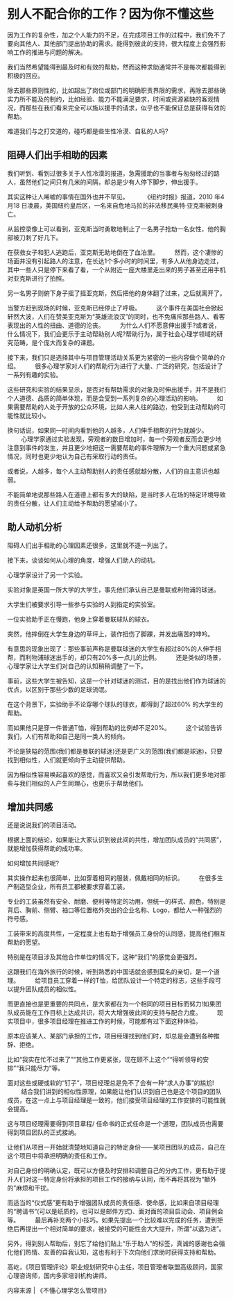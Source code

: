 # 别人不配合你的工作？因为你不懂这些

因为工作的复杂性，加之个人能力的不足，在完成项目工作的过程中，我们免不了要向其他人、其他部门提出协助的需求。能得到彼此的支持，很大程度上会强烈影响工作的推进与问题的解决。

我们当然希望能得到最及时和有效的帮助，然而这种求助通常并不是每次都能得到积极的回应。

除去那些原则性的，比如超出了岗位或部门的明确职责界限的需求，再除去那些确实力所不能及的制约，比如经验、能力不能满足要求，时间或资源紧缺的客观情况，而那些在我们看来完全可以施以援手的请求，似乎也不能保证总是获得有效的帮助。

难道我们与之打交道的，碰巧都是些生性冷漠、自私的人吗?

## 阻碍人们出手相助的因素

我们听到、看到过很多关于人性冷漠的报道，急需援助的当事者与匆匆经过的路人，虽然他们之间只有几米的间隔，却总是少有人停下脚步，伸出援手。

其实这种让人唏嘘的事情在国外也并不罕见。
　　
《纽约时报》报道，2010 年4 月18 日凌晨，美国纽约皇后区，一名来自危地马拉的非法移民奥特·亚克斯被刺身亡。

从监控录像上可以看到，亚克斯当时勇敢地制止了一名男子抢劫一名女性，他的胸部被刀刺了好几下。

在获救女子和犯人逃跑后，亚克斯无助地倒在了血泊里。
　　
然而，这个凄惨的场面并没有引起路人的注意，在长达1个多小时的时间里，有多人从他身边走过，其中一些人只是停下来看了看，一个从附近一座大楼里走出来的男子甚至还用手机对亚克斯进行了拍照。

另一名男子则俯下身子摇了摇亚克斯，然后把他的身体翻了过来，之后就离开了。

当警方赶到现场的时候，亚克斯已经停止了呼吸。
　　
这个事件在美国社会掀起轩然大波，人们在赞美亚克斯为“英雄流浪汉”的同时，也不免痛斥那些路人、看客表现出的人性的扭曲、道德的沦丧。
　　
为什么人们不愿意伸出援手?或者说，什么情况下，我们会更乐于主动帮助别人呢?帮助行为，属于社会心理学领域的研究范畴，是个庞大而复杂的课题。

接下来，我们只是选择其中与项目管理活动关系更为紧密的一些内容做个简单的介绍。
　　
很多心理学家对人们的帮助行为进行了大量、广泛的研究，包括设计了一系列有趣的实验。

这些研究和实验的结果显示，是否对有帮助需求的对象及时伸出援手，并不是我们个人道德、品质的简单体现，而是会受到一系列复杂的心理活动的影响。
　　
如果需要帮助的人处于开放的公众环境，比如人来人往的路边，他受到主动帮助的可能性就比较小。

换句话说，如果同一时间内看到他的人越多，人们伸手相帮的行为就越少。
　　
心理学家通过实验发现，旁观者的数目增加时，每一个旁观者反而会更少地注意到事件的发生，并且更少地把这一需要帮助的事件理解为一个重大问题或紧急情况，同时也更少地认为自己有采取行动的责任。

或者说，人越多，每个人主动帮助别人的责任感就越分散，人们的自主意识也越弱。

不能简单地说那些路人在道德上都有多大的缺陷，是当时多人在场的特定环境导致的责任分散，让人们主动给予帮助的愿望减小了。

## 助人动机分析

阻碍人们出手相助的心理因素还很多，这里就不逐一列出了。

接下来，谈谈如何从心理的角度，增强人们助人的动机。

心理学家设计了另一个实验。

实验对象是英国一所大学的大学生，事先他们承认自己是曼联或利物浦的球迷。

大学生们被要求引导一些参与实验的人到指定的实验室。

一位实验助手正在慢跑，他身上穿着曼联球队的球衣。

突然，他摔倒在大学生身边的草坪上，装作扭伤了脚踝，并发出痛苦的呻吟。

有意思的现象出现了：那些事前声称是曼联球迷的大学生有超过80%的人伸手相帮，而利物浦球迷出手的，却只有20%多一点儿的比例。
　　
还是类似的场景，心理学家让大学生们对自己的认知稍稍调整了一下。

事前，这些大学生被告知，这是一个针对球迷的测试，目的是找出他们作为球迷的优点，以区别于那些少数的足球流氓。

在这个背景下，实验助手不论穿哪个球队的球衣，都得到了超过60% 的大学生的帮助。

而如果他只是穿一件普通T恤，得到帮助的比例却不足20%。
　　
这个试验告诉我们，人们有帮助和自己是同一类人的倾向。

不论是狭隘的范围(我们都是曼联的球迷)还是更广义的范围(我们都是球迷)，只要找到相似性，人们就更倾向于主动提供帮助。

因为相似性容易唤起喜欢的感觉，而喜欢又会引发帮助行为，所以我们更多地对那些与我们相似的人产生同理心，也更乐于帮助他们。

## 增加共同感

还是说说我们的项目活动。

根据上面的结论，如果能让大家认识到彼此间的共性，增加团队成员的“共同感”，就能增加获得帮助的成功率。

如何增加共同感呢?

其实操作起来也很简单，比如穿着相同的服装，佩戴相同的标识。
　　
在很多生产制造型企业，所有员工都被要求穿着工装。

专业的工装虽然有安全、耐磨、便利等特定的功用，但统一的样式、颜色，特别是背后、胸前、侧臂、袖口等位置格外突出的企业名称、Logo，都给人一种强烈的符号感。

工装带来的高度共性，一定程度上也有助于增强员工身份的认同感，提高他们相互帮助的愿望。

特别是在项目涉及其他合作单位的情况下，这种“我们”的感觉会更强烈。

这跟我们在海外旅行的时候，听到熟悉的中国话就会感到莫名的亲切，是一个道理。
　　
给项目员工穿着一样的T恤，给团队设计一个特定的标志，这些手段可以提升团队成员的相似性。

而更直接也是更重要的共同点，是大家都在为一个相同的项目目标而努力!如果团队成员能在工作目标上达成共识，将大大增强彼此间的支持与配合力度。
　　
现实项目中，很多项目经理在推进工作的时候，可能都有过下面这种体验。

原本应该某人、某部门承担的工作，项目经理找到他们时，却总是会遭到各种推辞、拒绝。

比如“我实在忙不过来了”“其他工作更紧张，现在顾不上这个”“得听领导的安排”“我只能尽力”等。

面对这些或硬或软的“钉子”，项目经理总是免不了会有一种“求人办事”的尴尬!
　　
结合我们讲到的相似性原理，如果能让他们认识到自己也是这个项目的团队成员，在这一点上与项目经理是一致的，他们接受项目经理的工作安排的可能性就会提高。

这与项目经理需要得到项目章程/ 任命书的正式任命是一个道理，团队成员也需要得到项目团队的正式接纳。

让他们从项目一开始就清楚地知道自己的特定身份——某项目团队的成员，自己在这个项目中将承担明确的责任和工作。

对自己身份的明确认定，既可以方便及时安排和调整自己的分内工作，更有助于提升人们对这一特定身份将承担的项目工作的接纳与认同，而不再将其视为“额外的”麻烦和干扰。

而适当的“仪式感”更有助于增强团队成员的责任感、使命感，比如来自项目经理的“聘请书”(可以是纸质的，也可以是邮件方式)、面对面的项目启动会、项目例会等。
　　
最后再补充两个小技巧。如果先提出一个比较难以完成的任务，遭到拒绝后再提出一个相对简单的要求，被接受的可能性会大大提升，所谓“以退为进”。

另外，得到别人帮助后，别忘了给他们贴上“乐于助人”的标签，真诚的感谢也会强化他们热情、友善的自我认知，这也有利于下次向他们求助时获得支持和帮助。

高屹，《项目管理评论》职业规划研究中心主任，项目管理者联盟高级顾问，国家心理咨询师，国内多家培训机构讲师。

 
内容来源 | 《不懂心理学怎么管项目》
